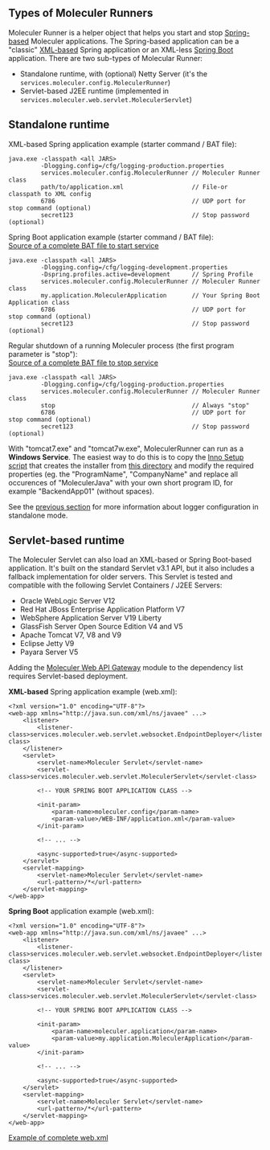 ## Types of Moleculer Runners

Moleculer Runner is a helper object that helps you start and stop
[Spring-based](https://spring.io/) Moleculer applications.
The Spring-based application can be a "classic"
[XML-based](https://docs.spring.io/spring/docs/4.2.x/spring-framework-reference/html/xsd-configuration.html)
Spring application or an XML-less
[Spring Boot](https://spring.io/projects/spring-boot) application.
There are two sub-types of Molecular Runner:

- Standalone runtime, with (optional) Netty Server (it's the `services.moleculer.config.MoleculerRunner`)
- Servlet-based J2EE runtime (implemented in `services.moleculer.web.servlet.MoleculerServlet`)

## Standalone runtime

XML-based Spring application example (starter command / BAT file):

```{4}
java.exe -classpath <all JARS>
         -Dlogging.config=/cfg/logging-production.properties
         services.moleculer.config.MoleculerRunner // Moleculer Runner class
         path/to/application.xml                   // File-or classpath to XML config
         6786                                      // UDP port for stop command (optional)
         secret123                                 // Stop password (optional)
```

Spring Boot application example (starter command / BAT file):  
[Source of a complete BAT file to start service](https://github.com/moleculer-java/moleculer-spring-boot-demo/blob/master/installer/bin/development-start.bat)

```{5}
java.exe -classpath <all JARS>
         -Dlogging.config=/cfg/logging-development.properties
         -Dspring.profiles.active=development      // Spring Profile
         services.moleculer.config.MoleculerRunner // Moleculer Runner class
         my.application.MoleculerApplication       // Your Spring Boot Application class
         6786                                      // UDP port for stop command (optional)
         secret123                                 // Stop password (optional)
```

Regular shutdown of a running Moleculer process (the first program parameter is "stop"):  
[Source of a complete BAT file to stop service](https://github.com/moleculer-java/moleculer-spring-boot-demo/blob/master/installer/bin/development-stop.bat)

```{4}
java.exe -classpath <all JARS>
         -Dlogging.config=/cfg/logging-production.properties
         services.moleculer.config.MoleculerRunner // Moleculer Runner class
         stop                                      // Always "stop"
         6786                                      // UDP port for stop command (optional)
         secret123                                 // Stop password (optional)
```

With "tomcat7.exe" and "tomcat7w.exe", MoleculerRunner can run as a **Windows Service**.
The easiest way to do this is to copy the
[Inno Setup script](https://github.com/moleculer-java/moleculer-spring-boot-demo/blob/master/installer/moleculer.config.iss)
that creates the installer from
[this directory](https://github.com/moleculer-java/moleculer-spring-boot-demo/tree/master/installer)
and modify the required properties (eg. the "ProgramName", "CompanyName" and replace all occurences of "MoleculerJava"
with your own short program ID, for example "BackendApp01" (without spaces).

See the
[previous section](logging.html#logging-in-standalone-runtime-mode)
for more information about logger configuration in standalone mode.

## Servlet-based runtime

The Moleculer Servlet can also load an XML-based or Spring Boot-based application.
It's built on the standard Servlet v3.1 API, but it also includes a fallback implementation for older servers.
This Servlet is tested and compatible with the following Servlet Containers / J2EE Servers:

- Oracle WebLogic Server V12
- Red Hat JBoss Enterprise Application Platform V7
- WebSphere Application Server V19 Liberty
- GlassFish Server Open Source Edition V4 and V5
- Apache Tomcat V7, V8 and V9
- Eclipse Jetty V9
- Payara Server V5

Adding the
[Moleculer Web API Gateway](moleculer-web.html#about-api-gateway)
module to the dependency list requires Servlet-based deployment.

**XML-based** Spring application example (web.xml):

```xml{13,14}
<?xml version="1.0" encoding="UTF-8"?>
<web-app xmlns="http://java.sun.com/xml/ns/javaee" ...>
    <listener>
        <listener-class>services.moleculer.web.servlet.websocket.EndpointDeployer</listener-class>
    </listener>
    <servlet>
        <servlet-name>Moleculer Servlet</servlet-name>
        <servlet-class>services.moleculer.web.servlet.MoleculerServlet</servlet-class>

        <!-- YOUR SPRING BOOT APPLICATION CLASS -->
        
        <init-param>
            <param-name>moleculer.config</param-name>
            <param-value>/WEB-INF/application.xml</param-value>
        </init-param>

        <!-- ... -->
                
        <async-supported>true</async-supported>        
    </servlet>
    <servlet-mapping>
        <servlet-name>Moleculer Servlet</servlet-name>
        <url-pattern>/*</url-pattern>
    </servlet-mapping>
</web-app>
```

**Spring Boot** application example (web.xml):

```xml{13,14}
<?xml version="1.0" encoding="UTF-8"?>
<web-app xmlns="http://java.sun.com/xml/ns/javaee" ...>
    <listener>
        <listener-class>services.moleculer.web.servlet.websocket.EndpointDeployer</listener-class>
    </listener>
    <servlet>
        <servlet-name>Moleculer Servlet</servlet-name>
        <servlet-class>services.moleculer.web.servlet.MoleculerServlet</servlet-class>

        <!-- YOUR SPRING BOOT APPLICATION CLASS -->
        
        <init-param>
            <param-name>moleculer.application</param-name>
            <param-value>my.application.MoleculerApplication</param-value>
        </init-param>

        <!-- ... -->
                
        <async-supported>true</async-supported>        
    </servlet>
    <servlet-mapping>
        <servlet-name>Moleculer Servlet</servlet-name>
        <url-pattern>/*</url-pattern>
    </servlet-mapping>
</web-app>
```

[Example of complete web.xml](https://github.com/moleculer-java/moleculer-spring-boot-demo/blob/master/src/main/webapp/WEB-INF/web.xml)